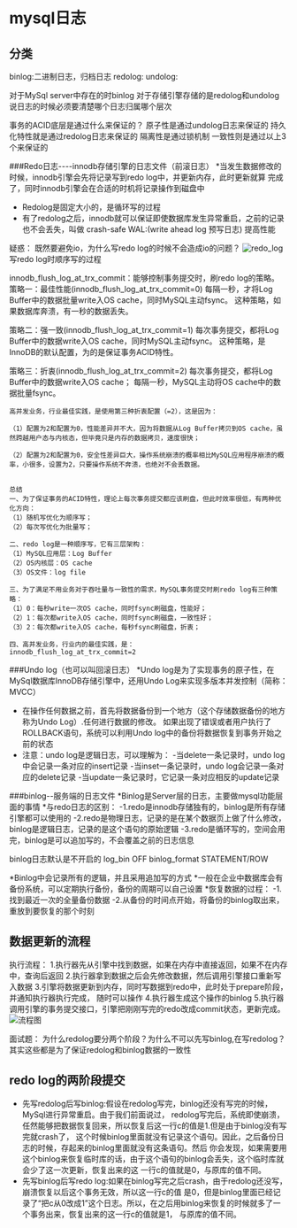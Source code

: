 # mysql日志
## 分类
binlog:二进制日志，归档日志
redolog: 
undolog:

对于MySql server中存在的时binlog
对于存储引擎存储的是redolog和undolog
说日志的时候必须要清楚哪个日志归属哪个层次

事务的ACID底层是通过什么来保证的？
原子性是通过undolog日志来保证的
持久化特性就是通过redolog日志来保证的
隔离性是通过锁机制
一致性则是通过以上3个来保证的



###Redo日志----innodb存储引擎的日志文件（前滚日志）
*当发生数据修改的时候，innodb引擎会先将记录写到redo log中，并更新内存，此时更新就算
完成了，同时innodb引擎会在合适的时机将记录操作到磁盘中
* Redolog是固定大小的，是循环写的过程
* 有了redolog之后，innodb就可以保证即使数据库发生异常重启，之前的记录也不会丢失，叫做
  crash-safe
WAL:(write ahead log 预写日志) 提高性能

疑惑：
既然要避免io，为什么写redo log的时候不会造成io的问题？
![redo_log](D:\IT\demo-code\src\main\java\com\example\demo\lpj\redo_log.png)
写redo log时顺序写的过程

innodb_flush_log_at_trx_commit：能够控制事务提交时，刷redo log的策略。
策略一：最佳性能(innodb_flush_log_at_trx_commit=0)
       每隔一秒，才将Log Buffer中的数据批量write入OS cache，同时MySQL主动fsync。
       这种策略，如果数据库奔溃，有一秒的数据丢失。
       
策略二：强一致(innodb_flush_log_at_trx_commit=1)
       每次事务提交，都将Log Buffer中的数据write入OS cache，同时MySQL主动fsync。
       这种策略，是InnoDB的默认配置，为的是保证事务ACID特性。
       
策略三：折衷(innodb_flush_log_at_trx_commit=2)
       每次事务提交，都将Log Buffer中的数据write入OS cache；
       每隔一秒，MySQL主动将OS cache中的数据批量fsync。
       
       
       
```
高并发业务，行业最佳实践，是使用第三种折衷配置（=2），这是因为：

（1）配置为2和配置为0，性能差异并不大，因为将数据从Log Buffer拷贝到OS cache，虽然跨越用户态与内核态，但毕竟只是内存的数据拷贝，速度很快；

（2）配置为2和配置为0，安全性差异巨大，操作系统崩溃的概率相比MySQL应用程序崩溃的概率，小很多，设置为2，只要操作系统不奔溃，也绝对不会丢数据。


总结
一、为了保证事务的ACID特性，理论上每次事务提交都应该刷盘，但此时效率很低，有两种优化方向：
（1）随机写优化为顺序写；
（2）每次写优化为批量写；

二、redo log是一种顺序写，它有三层架构：
（1）MySQL应用层：Log Buffer
（2）OS内核层：OS cache
（3）OS文件：log file

三、为了满足不用业务对于吞吐量与一致性的需求，MySQL事务提交时刷redo log有三种策略：
（1）0：每秒write一次OS cache，同时fsync刷磁盘，性能好；
（2）1：每次都write入OS cache，同时fsync刷磁盘，一致性好；
（3）2：每次都write入OS cache，每秒fsync刷磁盘，折衷；

四、高并发业务，行业内的最佳实践，是：
innodb_flush_log_at_trx_commit=2
```

###Undo log（也可以叫回滚日志）
*Undo log是为了实现事务的原子性，在MySql数据库InnoDB存储引擎中，还用Undo Log来实现多版本并发控制（简称：MVCC）
* 在操作任何数据之前，首先将数据备份到一个地方（这个存储数据备份的地方称为Undo Log）.任何进行数据的修改。
  如果出现了错误或者用户执行了ROLLBACK语句，系统可以利用Undo log中的备份将数据恢复到事务开始之前的状态
* 注意：undo log是逻辑日志，可以理解为：
  -当delete一条记录时，undo log中会记录一条对应的insert记录
  -当inset一条记录时，undo log会记录一条对应的delete记录
  -当update一条记录时，它记录一条对应相反的update记录

###binlog--服务端的日志文件
*Binlog是Server层的日志，主要做mysql功能层面的事情
*与redo日志的区别：
  -1.redo是innodb存储独有的，binlog是所有存储引擎都可以使用的
  -2.redo是物理日志，记录的是在某个数据页上做了什么修改，binlog是逻辑日志，记录的是这个语句的原始逻辑
  -3.redo是循环写的，空间会用完，binlog是可以追加写的，不会覆盖之前的日志信息
  
binlog日志默认是不开启的
log_bin  OFF
binlog_format  STATEMENT/ROW

*Binlog中会记录所有的逻辑，并且采用追加写的方式
*一般在企业中数据库会有备份系统，可以定期执行备份，备份的周期可以自己设置
*恢复数据的过程：
  -1.找到最近一次的全量备份数据
  -2.从备份的时间点开始，将备份的binlog取出来，重放到要恢复的那个时刻
  

## 数据更新的流程
执行流程：
1.执行器先从引擎中找到数据，如果在内存中直接返回，如果不在内存中，查询后返回
2.执行器拿到数据之后会先修改数据，然后调用引擎接口重新写入数据
3.引擎将数据更新到内存，同时写数据到redo中，此时处于prepare阶段，并通知执行器执行完成，
 随时可以操作
4.执行器生成这个操作的binlog
5.执行器调用引擎的事务提交接口，引擎把刚刚写完的redo改成commit状态，更新完成。
![流程图](D:\IT\demo-code\src\main\java\com\example\demo\lpj\image\数据更新流程.png)

面试题：
为什么redolog要分两个阶段？为什么不可以先写binlog,在写redolog？
其实这些都是为了保证redolog和binlog数据的一致性

## redo log的两阶段提交
* 先写redolog后写binlog:假设在redolog写完，binlog还没有写完的时候，MySql进行异常重启。由于我们前面说过，
  redolog写完后，系统即使崩溃，任然能够把数据恢复回来，所以恢复后这一行c的值是1.但是由于binlog没有写完就crash了，
  这个时候binlog里面就没有记录这个语句。因此，之后备份日志的时候，存起来的binlog里面就没有这条语句。然后
  你会发现，如果需要用这个binlog来恢复临时库的话，由于这个语句的binlog会丢失，这个临时库就会少了这一次更新，恢复出来的这
  一行c的值就是0，与原库的值不同。
* 先写binlog后写redo log:如果在binlog写完之后crash，由于redolog还没写，崩溃恢复以后这个事务无效，所以这一行c的值
是0，但是binlog里面已经记录了“把c从0改成1”这个日志。所以，在之后用binlog来恢复的时候就多了一个事务出来，恢复出来的这一行c的值就是1，
  与原库的值不同。



